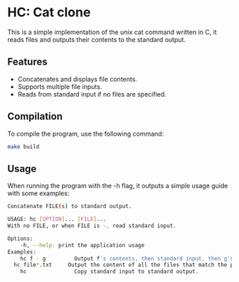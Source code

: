 # HC: Cat clone

This is a simple implementation of the unix cat command written in C, it reads files and outputs their contents to the standard output.

## Features

- Concatenates and displays file contents.
- Supports multiple file inputs.
- Reads from standard input if no files are specified.

## Compilation

To compile the program, use the following command:

```bash
make build
```

## Usage

When running the program with the -h flag, it outputs a simple usage guide with some examples:

```bash
Concatenate FILE(s) to standard output.

USAGE: hc [OPTION]... [FILE]...
With no FILE, or when FILE is -, read standard input.

Options:
	-h, --help: print the application usage
Examples:
	hc f - g         Output f's contents, then standard input, then g's contents.
  hc file*.txt     Output the content of all the files that match the pattern `file*.txt`
	hc               Copy standard input to standard output.
```
